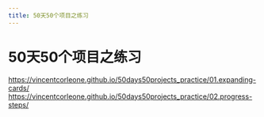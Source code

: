 ```yaml
---
title: 50天50个项目之练习
---
```

# 50天50个项目之练习


https://vincentcorleone.github.io/50days50projects_practice/01.expanding-cards/
https://vincentcorleone.github.io/50days50projects_practice/02.progress-steps/